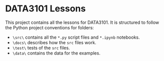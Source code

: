 # DATA3101 Lessons

This project contains all the lessons for DATA3101. It is structured to follow the Python
project conventions for folders:

* `\src\` contains all the `*.py` script files and `*.ipynb` notebooks.
* `\docs\` describes how the `src` files work.
* `\test\` tests of the `src` files.
* `\data\` contains the data for the examples.